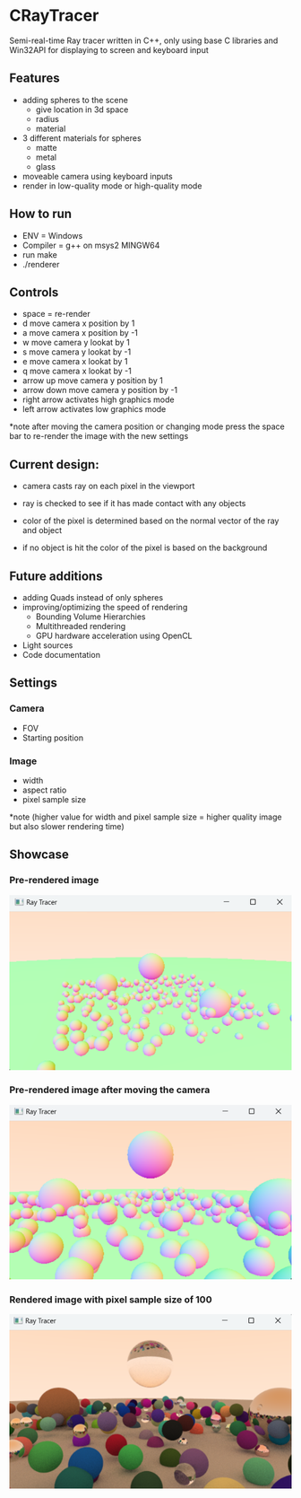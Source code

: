 # CRayTracer
Semi-real-time Ray tracer written in C++, only using base C libraries and Win32API for displaying to screen and keyboard input

## Features

- adding spheres to the scene
  - give location in 3d space
  - radius
  - material
- 3 different materials for spheres
  - matte
  - metal
  - glass
- moveable camera using keyboard inputs
- render in low-quality mode or high-quality mode

## How to run
- ENV = Windows
- Compiler = g++ on msys2 MINGW64
- run make
- ./renderer

## Controls
- space = re-render
- d move camera x position by 1
- a move camera x position by -1
- w move camera y lookat by 1
- s move camera y lookat by -1
- e move camera x lookat by 1
- q move camera x lookat by -1
- arrow up move camera y position by 1
- arrow down move camera y position by -1
- right arrow activates high graphics mode
- left arrow activates low graphics mode

*note after moving the camera position or changing mode press the space bar to re-render the image with the new settings

## Current design:
- camera casts ray on each pixel in the viewport

- ray is checked to see if it has made contact with any objects

- color of the pixel is determined based on the normal vector of the ray and object

- if no object is hit the color of the pixel is based on the background

## Future additions
- adding Quads instead of only spheres
- improving/optimizing the speed of rendering
  - Bounding Volume Hierarchies
  - Multithreaded rendering
  - GPU hardware acceleration using OpenCL
- Light sources
- Code documentation

## Settings

### Camera
- FOV
- Starting position
  
### Image
- width
- aspect ratio
- pixel sample size

*note (higher value for width and pixel sample size = higher quality image but also slower rendering time)

## Showcase

### Pre-rendered image

![alt text](https://github.com/marwan475/CRayTracer/blob/main/Raytracer%20images/Screenshot%202024-09-24%20205903.png?raw=true)

### Pre-rendered image after moving the camera

![alt text](https://github.com/marwan475/CRayTracer/blob/main/Raytracer%20images/Screenshot%202024-09-24%20205820.png?raw=true)

### Rendered image with pixel sample size of 100

![alt text](https://github.com/marwan475/CRayTracer/blob/main/Raytracer%20images/Screenshot%202024-09-24%20205750.png?raw=true)
